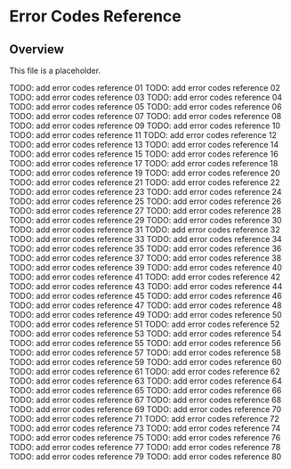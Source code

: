 # Error Codes Reference

## Overview
This file is a placeholder.

TODO: add error codes reference 01
TODO: add error codes reference 02
TODO: add error codes reference 03
TODO: add error codes reference 04
TODO: add error codes reference 05
TODO: add error codes reference 06
TODO: add error codes reference 07
TODO: add error codes reference 08
TODO: add error codes reference 09
TODO: add error codes reference 10
TODO: add error codes reference 11
TODO: add error codes reference 12
TODO: add error codes reference 13
TODO: add error codes reference 14
TODO: add error codes reference 15
TODO: add error codes reference 16
TODO: add error codes reference 17
TODO: add error codes reference 18
TODO: add error codes reference 19
TODO: add error codes reference 20
TODO: add error codes reference 21
TODO: add error codes reference 22
TODO: add error codes reference 23
TODO: add error codes reference 24
TODO: add error codes reference 25
TODO: add error codes reference 26
TODO: add error codes reference 27
TODO: add error codes reference 28
TODO: add error codes reference 29
TODO: add error codes reference 30
TODO: add error codes reference 31
TODO: add error codes reference 32
TODO: add error codes reference 33
TODO: add error codes reference 34
TODO: add error codes reference 35
TODO: add error codes reference 36
TODO: add error codes reference 37
TODO: add error codes reference 38
TODO: add error codes reference 39
TODO: add error codes reference 40
TODO: add error codes reference 41
TODO: add error codes reference 42
TODO: add error codes reference 43
TODO: add error codes reference 44
TODO: add error codes reference 45
TODO: add error codes reference 46
TODO: add error codes reference 47
TODO: add error codes reference 48
TODO: add error codes reference 49
TODO: add error codes reference 50
TODO: add error codes reference 51
TODO: add error codes reference 52
TODO: add error codes reference 53
TODO: add error codes reference 54
TODO: add error codes reference 55
TODO: add error codes reference 56
TODO: add error codes reference 57
TODO: add error codes reference 58
TODO: add error codes reference 59
TODO: add error codes reference 60
TODO: add error codes reference 61
TODO: add error codes reference 62
TODO: add error codes reference 63
TODO: add error codes reference 64
TODO: add error codes reference 65
TODO: add error codes reference 66
TODO: add error codes reference 67
TODO: add error codes reference 68
TODO: add error codes reference 69
TODO: add error codes reference 70
TODO: add error codes reference 71
TODO: add error codes reference 72
TODO: add error codes reference 73
TODO: add error codes reference 74
TODO: add error codes reference 75
TODO: add error codes reference 76
TODO: add error codes reference 77
TODO: add error codes reference 78
TODO: add error codes reference 79
TODO: add error codes reference 80